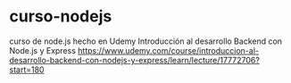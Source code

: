 # curso-nodejs
curso de node.js hecho en Udemy Introducción al desarrollo Backend con Node.js y Express https://www.udemy.com/course/introduccion-al-desarrollo-backend-con-nodejs-y-express/learn/lecture/17772706?start=180
